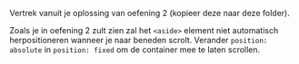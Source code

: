 Vertrek vanuit je oplossing van oefening 2 (kopieer deze naar deze folder).

Zoals je in oefening 2 zult zien zal het `<aside>` element niet automatisch herpositioneren wanneer je naar beneden scrolt. Verander `position: absolute` in `position: fixed` om de container mee te laten scrollen.